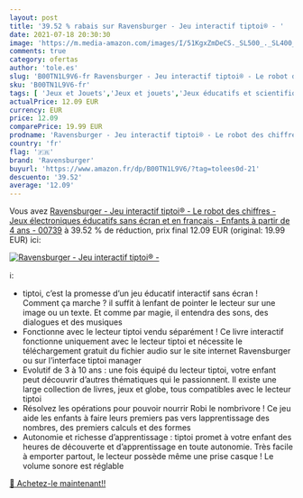 ```yaml
---
layout: post
title: '39.52 % rabais sur Ravensburger - Jeu interactif tiptoi® - '
date: 2021-07-18 20:30:30
image: 'https://m.media-amazon.com/images/I/51KgxZmDeCS._SL500_._SL400_.jpg'
comments: true
category: ofertas
author: 'tole.es'
slug: 'B00TN1L9V6-fr Ravensburger - Jeu interactif tiptoi® - Le robot des...'
sku: 'B00TN1L9V6-fr'
tags: [ 'Jeux et Jouets','Jeux et jouets','Jeux éducatifs et scientifiques','Kits éducatifs de sciences','ravensburger', ]
actualPrice: 12.09 EUR
currency: EUR
price: 12.09
comparePrice: 19.99 EUR
prodname: 'Ravensburger - Jeu interactif tiptoi® - Le robot des chiffres - Jeux électroniques éducatifs sans écran et en français - Enfants à partir de 4 ans - 00739'
country: 'fr'
flag: '🇫🇷'
brand: 'Ravensburger'
buyurl: 'https://www.amazon.fr/dp/B00TN1L9V6/?tag=tolees0d-21'
descuento: '39.52'
average: '12.09'
---
```


Vous avez [Ravensburger - Jeu interactif tiptoi® - Le robot des chiffres - Jeux électroniques éducatifs sans écran et en français - Enfants à partir de 4 ans - 00739](https://www.amazon.fr/dp/B00TN1L9V6/?tag=tolees0d-21)  à  39.52 % de réduction, prix final  12.09 EUR (original: 19.99 EUR) ici:

[![Ravensburger - Jeu interactif tiptoi® - ](https://m.media-amazon.com/images/I/51KgxZmDeCS._SL500_._SL400_.jpg)](https://www.amazon.fr/dp/B00TN1L9V6/?tag=tolees0d-21)

ℹ️:

- tiptoi, c’est la promesse d’un jeu éducatif interactif sans écran ! Comment ça marche ? il suffit à lenfant de pointer le lecteur sur une image ou un texte. Et comme par magie, il entendra des sons, des dialogues et des musiques
- Fonctionne avec le lecteur tiptoi vendu séparément ! Ce livre interactif fonctionne uniquement avec le lecteur tiptoi et nécessite le téléchargement gratuit du fichier audio sur le site internet Ravensburger ou sur l’interface tiptoi manager
- Evolutif de 3 à 10 ans : une fois équipé du lecteur tiptoi, votre enfant peut découvrir d’autres thématiques qui le passionnent. Il existe une large collection de livres, jeux et globe, tous compatibles avec le lecteur tiptoi
- Résolvez les opérations pour pouvoir nourrir Robi le nombrivore ! Ce jeu aide les enfants à faire leurs premiers pas vers lapprentissage des nombres, des premiers calculs et des formes
- Autonomie et richesse d’apprentissage : tiptoi promet à votre enfant des heures de découverte et d’apprentissage en toute autonomie. Très facile à emporter partout, le lecteur possède même une prise casque ! Le volume sonore est réglable

[🛒 Achetez-le maintenant!!](https://www.amazon.fr/dp/B00TN1L9V6/?tag=tolees0d-21)
